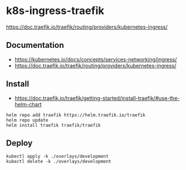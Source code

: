 # k8s-ingress-traefik

https://doc.traefik.io/traefik/routing/providers/kubernetes-ingress/

## Documentation

- https://kubernetes.io/docs/concepts/services-networking/ingress/
- https://doc.traefik.io/traefik/routing/providers/kubernetes-ingress/

## Install

- https://doc.traefik.io/traefik/getting-started/install-traefik/#use-the-helm-chart

```
helm repo add traefik https://helm.traefik.io/traefik
helm repo update
helm install traefik traefik/traefik
```

## Deploy

```
kubectl apply -k ./overlays/development
kubectl delete -k ./overlays/development
```

